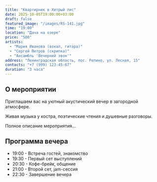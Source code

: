 ```yaml
---
title: "Квартирник в Хитрый лис"
date: 2025-10-05T19:00:00+03:00
draft: false
featured_image: "/images/RS-141.jpg"
time: "19:00"
location: "Дача на озере"
price: "500"
artists:
  - "Мария Иванова (вокал, гитара)"
  - "Сергей Петров (скрипка)"
  - "Ансамбль 'Вечерний звон'"
address: "Ленинградская область, пос. Репино, ул. Лесная, 15"
contacts: "+7 (999) 123-45-67"
duration: "3 часа"
---
```


## О мероприятии

Приглашаем вас на уютный акустический вечер в загородной атмосфере. 

Живая музыка у костра, поэтические чтения и душевные разговоры.

<!--more-->

Полное описание мероприятия...

## Программа вечера

- 19:00 - Встреча гостей, знакомство
- 19:30 - Первый сет выступлений
- 20:30 - Кофе-брейк, общение
- 21:00 - Второй сет, jam-сессия
- 22:30 - Завершение вечера
